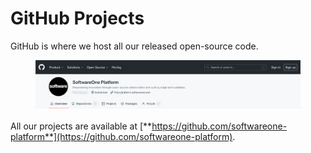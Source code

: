 # GitHub Projects

GitHub is where we host all our released open-source code.

<figure><img src="../../.gitbook/assets/image (81).png" alt=""><figcaption></figcaption></figure>

All our projects are available at [**https://github.com/softwareone-platform**](https://github.com/softwareone-platform).
